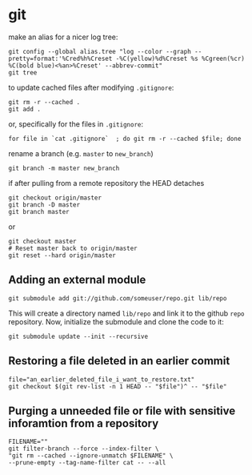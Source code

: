 # git

make an alias for a nicer log tree:

    git config --global alias.tree "log --color --graph --pretty=format:'%Cred%h%Creset -%C(yellow)%d%Creset %s %Cgreen(%cr) %C(bold blue)<%an>%Creset' --abbrev-commit"
    git tree
    
to update cached files after modifying `.gitignore`:

    git rm -r --cached .
    git add .

or, specifically for the files in `.gitignore`:

    for file in `cat .gitignore`  ; do git rm -r --cached $file; done

rename a branch (e.g. `master` to `new_branch`)

    git branch -m master new_branch

if after pulling from a remote repository the HEAD detaches

    git checkout origin/master
    git branch -D master
    git branch master
    
or

    git checkout master
    # Reset master back to origin/master
    git reset --hard origin/master

## Adding an external module

    git submodule add git://github.com/someuser/repo.git lib/repo

This will create a directory named `lib/repo` and link it to the github `repo` repository. Now, initialize the submodule and clone the code to it:

    git submodule update --init --recursive

## Restoring a file deleted in an earlier commit

    file="an_earlier_deleted_file_i_want_to_restore.txt"
    git checkout $(git rev-list -n 1 HEAD -- "$file")^ -- "$file"

## Purging a unneeded file or file with sensitive inforamtion from a repository

    FILENAME=""
    git filter-branch --force --index-filter \
    "git rm --cached --ignore-unmatch $FILENAME" \
    --prune-empty --tag-name-filter cat -- --all

